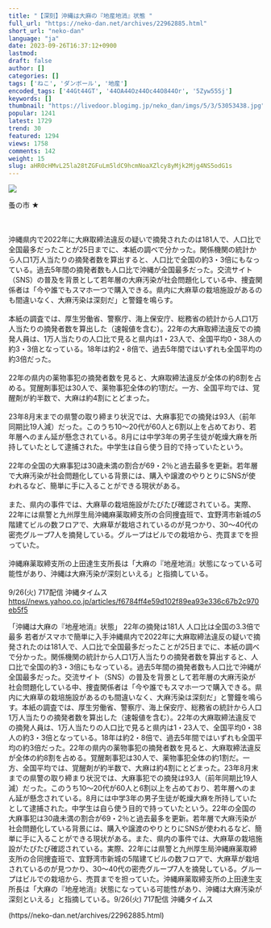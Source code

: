 ```yaml
---
title: "【深刻】沖縄は大麻の『地産地消』状態 "
full_url: "https://neko-dan.net/archives/22962885.html"
short_url: "neko-dan"
language: "ja"
date: 2023-09-26T16:37:12+0900
lastmod: 
draft: false
author: []
categories: []
tags: ['ねこ', 'ダンボール', '地産']
encoded_tags: ['44Gt44GT', '44OA44Oz44Oc44O844Or', '5Zyw55Sj']
keywords: []
thumbnail: "https://livedoor.blogimg.jp/neko_dan/imgs/5/3/53053438.jpg"
popular: 1241
latest: 1729
trend: 30
featured: 1294
views: 1758
comments: 142
weight: 15
slug: aHR0cHMvL25la28tZGFuLm5ldC9hcmNoaXZlcy8yMjk2Mjg4NS5odG1s
---
```


![](https://livedoor.blogimg.jp/neko_dan/imgs/5/3/53053438.jpg)

<div><p>蚤の市 ★ </p><br> <br> 沖縄県内で2022年に大麻取締法違反の疑いで摘発されたのは181人で、人口比で全国最多だったことが25日までに、本紙の調べで分かった。関係機関の統計から人口1万人当たりの摘発者数を算出すると、人口比で全国の約3・3倍にもなっている。過去5年間の摘発者数も人口比で沖縄が全国最多だった。交流サイト（SNS）の普及を背景として若年層の大麻汚染が社会問題化している中、捜査関係者は「今や誰でもスマホ一つで購入できる。県内に大麻草の栽培施設があるのも間違いなく、大麻汚染は深刻だ」と警鐘を鳴らす。 <br> <br> 本紙の調査では、厚生労働省、警察庁、海上保安庁、総務省の統計から人口1万人当たりの摘発者数を算出した（速報値を含む）。22年の大麻取締法違反での摘発人員は、1万人当たりの人口比で見ると県内は1・23人で、全国平均0・38人の約3・3倍となっている。18年は約2・8倍で、過去5年間ではいずれも全国平均の約3倍だった。 <br> <br> 22年の県内の薬物事犯の摘発者数を見ると、大麻取締法違反が全体の約8割を占める。覚醒剤事犯は30人で、薬物事犯全体の約1割だ。一方、全国平均では、覚醒剤が約半数で、大麻は約4割にとどまった。 <br> <br> 23年8月末までの県警の取り締まり状況では、大麻事犯での摘発は93人（前年同期比19人減）だった。このうち10～20代が60人と6割以上を占めており、若年層へのまん延が懸念されている。8月には中学3年の男子生徒が乾燥大麻を所持していたとして逮捕された。中学生は自ら使う目的で持っていたという。 <br> <br> 22年の全国の大麻事犯は30歳未満の割合が69・2％と過去最多を更新。若年層で大麻汚染が社会問題化している背景には、購入や譲渡のやりとりにSNSが使われるなど、簡単に手に入ることができる現状がある。 <br> <br> また、県内の事件では、大麻草の栽培施設がたびたび確認されている。実際、22年には県警と九州厚生局沖縄麻薬取締支所の合同捜査班で、宜野湾市新城の5階建てビルの数フロアで、大麻草が栽培されているのが見つかり、30～40代の密売グループ7人を摘発している。グループはビルでの栽培から、売買までを担っていた。 <br> <br> 沖縄麻薬取締支所の上田達生支所長は「大麻の『地産地消』状態になっている可能性があり、沖縄は大麻汚染が深刻といえる」と指摘している。 <br> <br> 9/26(火) 717配信 沖縄タイムス <br> <a href='https//news.yahoo.co.jp/articles/f6784ff4e59d102f89ea93e336c67b2c970eb5f5' target='_blank'>https//news.yahoo.co.jp/articles/f6784ff4e59d102f89ea93e336c67b2c970eb5f5</a> <p>「沖縄は大麻の『地産地消』状態」 22年の摘発は181人 人口比は全国の3.3倍で最多 若者がスマホで簡単に入手沖縄県内で2022年に大麻取締法違反の疑いで摘発されたのは181人で、人口比で全国最多だったことが25日までに、本紙の調べで分かった。関係機関の統計から人口1万人当たりの摘発者数を算出すると、人口比で全国の約3・3倍にもなっている。過去5年間の摘発者数も人口比で沖縄が全国最多だった。交流サイト（SNS）の普及を背景として若年層の大麻汚染が社会問題化している中、捜査関係者は「今や誰でもスマホ一つで購入できる。県内に大麻草の栽培施設があるのも間違いなく、大麻汚染は深刻だ」と警鐘を鳴らす。本紙の調査では、厚生労働省、警察庁、海上保安庁、総務省の統計から人口1万人当たりの摘発者数を算出した（速報値を含む）。22年の大麻取締法違反での摘発人員は、1万人当たりの人口比で見ると県内は1・23人で、全国平均0・38人の約3・3倍となっている。18年は約2・8倍で、過去5年間ではいずれも全国平均の約3倍だった。22年の県内の薬物事犯の摘発者数を見ると、大麻取締法違反が全体の約8割を占める。覚醒剤事犯は30人で、薬物事犯全体の約1割だ。一方、全国平均では、覚醒剤が約半数で、大麻は約4割にとどまった。23年8月末までの県警の取り締まり状況では、大麻事犯での摘発は93人（前年同期比19人減）だった。このうち10～20代が60人と6割以上を占めており、若年層へのまん延が懸念されている。8月には中学3年の男子生徒が乾燥大麻を所持していたとして逮捕された。中学生は自ら使う目的で持っていたという。22年の全国の大麻事犯は30歳未満の割合が69・2％と過去最多を更新。若年層で大麻汚染が社会問題化している背景には、購入や譲渡のやりとりにSNSが使われるなど、簡単に手に入ることができる現状がある。また、県内の事件では、大麻草の栽培施設がたびたび確認されている。実際、22年には県警と九州厚生局沖縄麻薬取締支所の合同捜査班で、宜野湾市新城の5階建てビルの数フロアで、大麻草が栽培されているのが見つかり、30～40代の密売グループ7人を摘発している。グループはビルでの栽培から、売買までを担っていた。沖縄麻薬取締支所の上田達生支所長は「大麻の『地産地消』状態になっている可能性があり、沖縄は大麻汚染が深刻といえる」と指摘している。9/26(火) 717配信 沖縄タイムス</p></div>

(https//neko-dan.net/archives/22962885.html)
